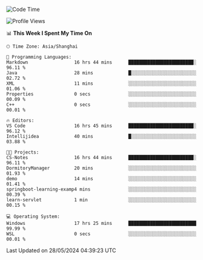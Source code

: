 <!--START_SECTION:waka-->
![Code Time](http://img.shields.io/badge/Code%20Time-1%2C719%20hrs%2039%20mins-blue)

![Profile Views](http://img.shields.io/badge/Profile%20Views-1-blue)

📊 **This Week I Spent My Time On** 

```text
🕑︎ Time Zone: Asia/Shanghai

💬 Programming Languages: 
Markdown                 16 hrs 44 mins      ████████████████████████░   96.11 % 
Java                     28 mins             █░░░░░░░░░░░░░░░░░░░░░░░░   02.72 % 
XML                      11 mins             ░░░░░░░░░░░░░░░░░░░░░░░░░   01.06 % 
Properties               0 secs              ░░░░░░░░░░░░░░░░░░░░░░░░░   00.09 % 
C++                      0 secs              ░░░░░░░░░░░░░░░░░░░░░░░░░   00.01 % 

🔥 Editors: 
VS Code                  16 hrs 45 mins      ████████████████████████░   96.12 % 
Intellijidea             40 mins             █░░░░░░░░░░░░░░░░░░░░░░░░   03.88 % 

🐱‍💻 Projects: 
CS-Notes                 16 hrs 44 mins      ████████████████████████░   96.11 % 
DormitoryManager         20 mins             ░░░░░░░░░░░░░░░░░░░░░░░░░   01.93 % 
demo                     14 mins             ░░░░░░░░░░░░░░░░░░░░░░░░░   01.41 % 
springboot-learning-examp4 mins              ░░░░░░░░░░░░░░░░░░░░░░░░░   00.39 % 
learn-servlet            1 min               ░░░░░░░░░░░░░░░░░░░░░░░░░   00.15 % 

💻 Operating System: 
Windows                  17 hrs 25 mins      █████████████████████████   99.99 % 
WSL                      0 secs              ░░░░░░░░░░░░░░░░░░░░░░░░░   00.01 % 
```


 Last Updated on 28/05/2024 04:39:23 UTC
<!--END_SECTION:waka-->
